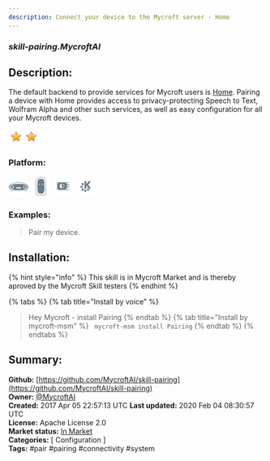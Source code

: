 ```yaml
---
description: Connect your device to the Mycroft server - Home
---
```


### _skill-pairing.MycroftAI_  
## Description:  
The default backend to provide services for Mycroft users is
[Home](https://home.mycroft.ai/).  Pairing a device with Home provides access
to privacy-protecting Speech to Text, Wolfram Alpha and other such services,
as well as easy configuration for all your Mycroft devices.  
  
![](../.gitbook/assets/star.png)![](../.gitbook/assets/star.png)  
  
### Platform:  
 ![Mark I](../.gitbook/assets/mark-1-icon.png)  ![Mark II](../.gitbook/assets/mark-2-icon.png)  ![Picroft](../.gitbook/assets/picroft-icon.png)  ![plasmoid](../.gitbook/assets/kde.png)   
### Examples:  
> Pair my device.  
  
## Installation:  
{% hint style="info" %}
This skill is in Mycroft Market and is thereby aproved by the Mycroft Skill testers
{% endhint %}
    
{% tabs %}
{% tab title="Install by voice" %}
> Hey Mycroft - install Pairing
{% endtab %}
  {% tab title="Install by mycroft-msm" %}
``` mycroft-msm install Pairing```
{% endtab %}
  {% endtabs %}
    
## Summary:  
**Github:** [https://github.com/MycroftAI/skill-pairing](https://github.com/MycroftAI/skill-pairing)  
**Owner:** [@MycroftAI](https://github.com/MycroftAI)  
**Created:** 2017 Apr 05 22:57:13 UTC  **Last updated:** 2020 Feb 04 08:30:57 UTC  
**License:** Apache License 2.0  
**Market status:** [In Market](https://market.mycroft.ai/skill/mycroft-pairing)  
**Categories:** [ Configuration ]   
**Tags:** \#pair \#pairing \#connectivity \#system   
